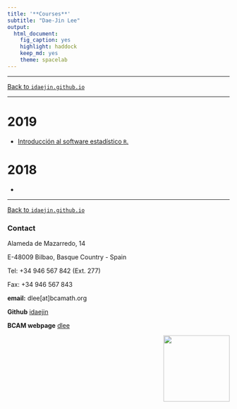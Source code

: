 ```yaml
---
title: '**Courses**'
subtitle: "Dae-Jin Lee"
output:
  html_document:
    fig_caption: yes
    highlight: haddock
    keep_md: yes
    theme: spacelab
---
```


----------------------------

[Back to `idaejin.github.io`](http://idaejin.github.io/)

----------------------------

# 2019

 + [Introducción al software estadístico `R`.](http://idaejin.github.io/courses/R/2019/euskaltel)

# 2018

 + 

------------------------------------      
[Back to `idaejin.github.io`](http://idaejin.github.io/)

### Contact

Alameda de Mazarredo, 14

E-48009 Bilbao, Basque Country - Spain

Tel: +34 946 567 842 (Ext. 277)

Fax: +34 946 567 843

**email:** dlee[at]bcamath.org

**Github** [idaejin](https://github.com/idaejin/)

**BCAM webpage** [dlee](http://www.bcamath.org/en/people/dlee)

<img src="http://www.bcamath.org/public_images/logo_bcam.jpg" style="width: 150px;" align="right">
